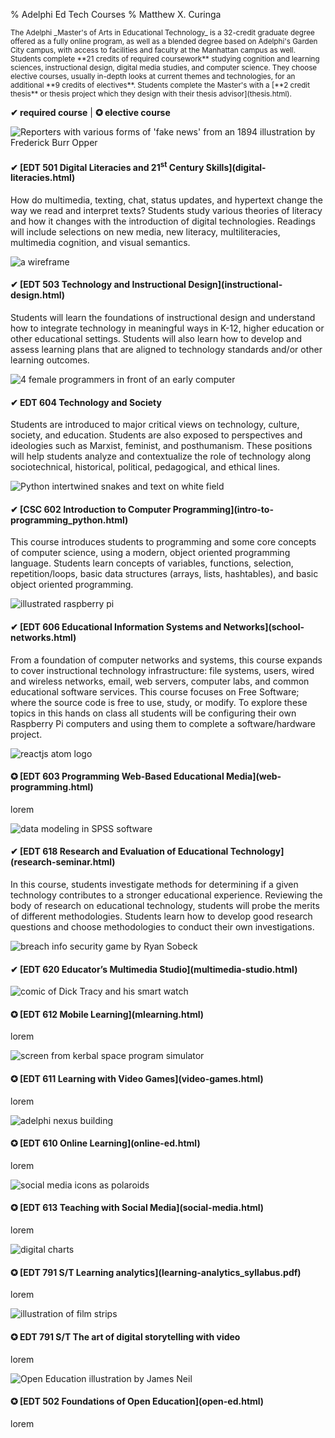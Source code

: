 % Adelphi Ed Tech Courses
% Matthew X. Curinga

<small class="d-block text-justify" style="max-width: 600px; hyphens: auto;">
The Adelphi _Master's of Arts in Educational Technology_ is a 32-credit
graduate degree offered as a fully online program, as well as a blended
degree based on Adelphi's Garden City campus, with access to facilities
and faculty at the Manhattan campus as well. Students complete **21 credits of required coursework** studying cognition and learning sciences, instructional design, digital media studies, and computer science. They choose elective courses, usually in-depth looks at current themes and
technologies, for an additional **9 credits of electives**. Students complete the Master's with
a [**2 credit thesis** or thesis project which they design with their thesis advisor](thesis.html).
</small>

**✔ required course** | **✪ elective course**
<div class="row">

<div class="card col-md-3 m-1 p-0">
<img src="img/fake-news.jpg" class="card-img-top" alt="Reporters with various forms of 'fake news' from an 1894 illustration by Frederick Burr Opper">
<div class="card-body">
<h4 class="card-title">✔ [EDT 501 Digital Literacies and 21<sup>st</sup> Century Skills](digital-literacies.html)</h4>
<p class="card-text">How do multimedia, texting, chat, status updates, and hypertext change the way we read and interpret texts? Students study various theories of literacy and how it changes with the introduction of digital technologies. Readings will include selections on new media, new literacy, multiliteracies, multimedia cognition, and visual semantics.</p>
</div>
</div>
<div class="card col-md-3 m-1 p-0">
<img src="img/wireframe.png" class="card-img-top" alt="a wireframe">
<div class="card-body">
<h4 class="card-title">✔ [EDT 503 Technology and Instructional Design](instructional-design.html)</h4>
<p class="card-text">Students will learn the foundations of instructional design and understand how to integrate technology in meaningful ways in K-12, higher education or other educational settings. Students will also learn how to develop and assess learning plans that are aligned to technology standards and/or other learning outcomes.</p>
</div>
</div>

<div class="card col-md-3 m-1 p-0">
<img src="img/women-cs-history.png" class="card-img-top" alt="4 female programmers in front of an early computer">
<div class="card-body">
<h4 class="card-title">✔ EDT 604 Technology and Society</h4>
<p class="card-text">Students are introduced to major critical views on technology, culture, society, and education.  Students are also exposed to perspectives and ideologies such as Marxist, feminist, and posthumanism.  These positions will help students analyze and contextualize the role of technology along sociotechnical, historical, political, pedagogical, and ethical lines.</p>
</div>
</div>

<div class="card col-md-3 m-1 p-0">
<img src="img/python-logo.png" class="card-img-top" alt="Python intertwined snakes and text on white field">
<div class="card-body">
<h4 class="card-title">✔ [CSC 602 Introduction to Computer Programming](intro-to-programming_python.html)</h4>
<p class="card-text">This course introduces students to programming and
some core concepts of computer science, using a modern, object oriented
programming language. Students learn concepts of
variables, functions, selection, repetition/loops, basic data structures
(arrays, lists, hashtables), and basic object oriented programming.</p>
</div>
</div>
<div class="card col-md-3 m-1 p-0">
<img src="img/rpi.png" class="card-img-top" alt="illustrated raspberry pi">
<div class="card-body">
<h4 class="card-title">✔ [EDT 606 Educational Information Systems and Networks](school-networks.html)</h5>
<p class="card-text">From a foundation of computer networks and systems, this course
expands to cover instructional technology infrastructure: file systems, users,
wired and wireless networks, email, web servers, computer labs, and common educational
software services. This course focuses on Free Software; where the source code
is free to use, study, or modify. To explore these topics in this hands on class
all students will be configuring their own Raspberry Pi computers and using them
to complete a software/hardware project.</p>
</div>
</div>
<div class="card col-md-3 m-1 p-0">
<img src="img/react.png" class="card-img-top" alt="reactjs atom logo">
<div class="card-body">
<h4 class="card-title">✪ [EDT 603 Programming Web-Based Educational Media](web-programming.html)</h4>
<p class="card-text">lorem</p>
</div>
</div>

<div class="card col-md-3 m-1 p-0">
<img src="img/research.png" class="card-img-top" alt="data modeling in SPSS software">
<div class="card-body">
<h4 class="card-title">✔ [EDT 618 Research and Evaluation of Educational Technology](research-seminar.html)</h4>
<p class="card-text">In this course, students investigate methods for determining if a given technology contributes to a stronger educational experience. Reviewing the body of research on educational technology, students will probe the merits of different methodologies. Students learn how to develop good research questions and choose methodologies to conduct their own investigations.</p>
</div>
</div>
<div class="card col-md-3 m-1 p-0">
<img src="img/breach.png" class="card-img-top" alt="breach info security game by Ryan Sobeck">
<div class="card-body">
<h4 class="card-title">✔ [EDT 620 Educator’s Multimedia Studio](multimedia-studio.html)</h4>
</div>
</div>

<div class="card col-md-3 m-1 p-0">
<img src="img/dick-tracy.png" class="card-img-top" alt="comic of Dick Tracy and his smart watch">
<div class="card-body">
<h4 class="card-title">✪ [EDT 612 Mobile Learning](mlearning.html)</h4>
<p class="card-text">lorem</p>
</div>
</div>


<div class="card col-md-3 m-1 p-0">
<img src="img/kerbal.png" class="card-img-top" alt="screen from kerbal space program simulator">
<div class="card-body">
<h4 class="card-title">✪ [EDT 611 Learning with Video Games](video-games.html)</h4>
<p class="card-text">lorem</p>
</div>
</div>


<div class="card col-md-3 m-1 p-0">
<img src="img/nexus.png" class="card-img-top" alt="adelphi nexus building">
<div class="card-body">
<h4 class="card-title">✪ [EDT 610 Online Learning](online-ed.html)</h4>
<p class="card-text">lorem</p>
</div>
</div>



<div class="card col-md-3 m-1 p-0">
<img src="img/social.png" class="card-img-top" alt="social media icons as polaroids">
<div class="card-body">
<h4 class="card-title">✪ [EDT 613 Teaching with Social Media](social-media.html)</h4>
<p class="card-text">lorem</p>
</div>
</div>
<div class="card col-md-3 m-1 p-0">
<img src="img/lak.png" class="card-img-top" alt="digital charts">
<div class="card-body">
<h4 class="card-title">✪ [EDT 791 S/T Learning analytics](learning-analytics_syllabus.pdf)</h4>
<p class="card-text">lorem</p>
</div>
</div>
<div class="card col-md-3 m-1 p-0">
<img src="img/film.png" class="card-img-top" alt="illustration of film strips">
<div class="card-body">
<h4 class="card-title">✪ EDT 791 S/T The art of digital storytelling with video</h4>
<p class="card-text">lorem</p>
</div>
</div>
<div class="card col-md-3 m-1 p-0">
<img src="img/opened.png" class="card-img-top" alt="Open Education illustration by James Neil">
<div class="card-body">
<h4 class="card-title">✪ [EDT 502 Foundations of Open Education](open-ed.html)</h4>
<p class="card-text">lorem</p>
</div>
</div>

</div>
